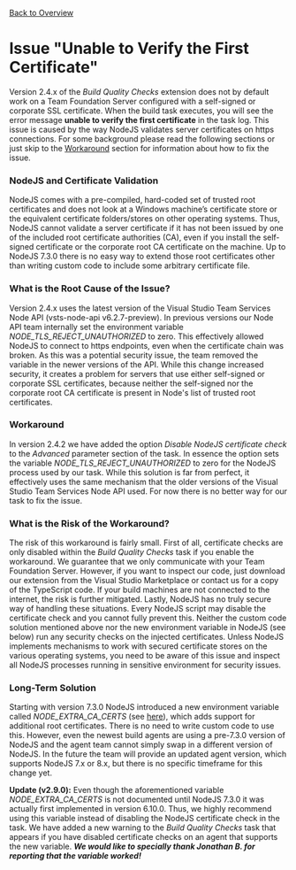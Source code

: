 [Back to Overview](./overview.md)

# Issue "Unable to Verify the First Certificate"
Version 2.4.x of the *Build Quality Checks* extension does not by default work on a Team Foundation Server configured with a self-signed or corporate
SSL certificate. When the build task executes, you will see the error message **unable to verify the first certificate** in the task log.
This issue is caused by the way NodeJS validates server certificates on https connections. For some background please read the following
sections or just skip to the [Workaround](#workaround) section for information about how to fix the issue.

### NodeJS and Certificate Validation
NodeJS comes with a pre-compiled, hard-coded set of trusted root certificates and does not look at a Windows machine’s certificate store or
the equivalent certificate folders/stores on other operating systems. Thus, NodeJS cannot validate a server certificate if it has not been
issued by one of the included root certificate authorities (CA), even if you install the self-signed certificate or the corporate root CA
certificate on the machine. Up to NodeJS 7.3.0 there is no easy way to extend those root certificates other than writing custom code to
include some arbitrary certificate file.

### What is the Root Cause of the Issue?
Version 2.4.x uses the latest version of the Visual Studio Team Services Node API (vsts-node-api v6.2.7-preview). In previous versions our Node API team
internally set the environment variable *NODE_TLS_REJECT_UNAUTHORIZED* to zero. This effectively allowed NodeJS to connect to https endpoints,
even when the certificate chain was broken. As this was a potential security issue, the team removed the variable in the newer versions of the API.
While this change increased security, it creates a problem for servers that use either self-signed or corporate SSL certificates, because neither
the self-signed nor the corporate root CA certificate is present in Node's list of trusted root certificates.

### Workaround
In version 2.4.2 we have added the option *Disable NodeJS certificate check* to the *Advanced* parameter section of the task. In essence the option
sets the variable *NODE_TLS_REJECT_UNAUTHORIZED* to zero for the NodeJS process used by our task. While this solution is far from perfect, it effectively
uses the same mechanism that the older versions of the Visual Studio Team Services Node API used. For now there is no better way for our task to fix
the issue.

### What is the Risk of the Workaround?
The risk of this workaround is fairly small. First of all, certificate checks are only disabled within the *Build Quality Checks* task if you enable
the workaround. We guarantee that we only communicate with your Team Foundation Server. However, if you want to inspect our code, just download our
extension from the Visual Studio Marketplace or contact us for a copy of the TypeScript code. If your build machines are not connected to the internet,
the risk is further mitigated. Lastly, NodeJS has no truly secure way of handling these situations. Every NodeJS script may disable the certificate
check and you cannot fully prevent this. Neither the custom code solution mentioned above nor the new environment variable in NodeJS (see below) run
any security checks on the injected certificates. Unless NodeJS implements mechanisms to work with secured certificate stores on the various operating
systems, you need to be aware of this issue and inspect all NodeJS processes running in sensitive environment for security issues.

### Long-Term Solution
Starting with version 7.3.0 NodeJS introduced a new environment variable called *NODE_EXTRA_CA_CERTS* (see [here](https://nodejs.org/dist/latest-v8.x/docs/api/cli.html#cli_node_extra_ca_certs_file)),
which adds support for additional root certificates. There is no need to write custom code to use this. However, even the newest build agents
are using a pre-7.3.0 version of NodeJS and the agent team cannot simply swap in a different version of NodeJS. In the future the team will provide an updated
agent version, which supports NodeJS 7.x or 8.x, but there is no specific timeframe for this change yet.

**Update (v2.9.0):** Even though the aforementioned variable *NODE_EXTRA_CA_CERTS* is not documented until NodeJS 7.3.0 it was actually
first implemented in version 6.10.0. Thus, we highly recommend using this variable instead of disabling the NodeJS certificate check in the
task. We have added a new warning to the *Build Quality Checks* task that appears if you have disabled certificate checks on an agent that
supports the new variable. __*We would like to specially thank Jonathan B. for reporting that the variable worked!*__